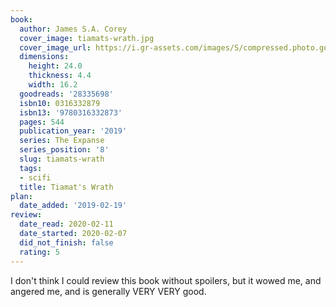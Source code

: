 ```yaml
---
book:
  author: James S.A. Corey
  cover_image: tiamats-wrath.jpg
  cover_image_url: https://i.gr-assets.com/images/S/compressed.photo.goodreads.com/books/1522779721l/28335698._SX98_.jpg
  dimensions:
    height: 24.0
    thickness: 4.4
    width: 16.2
  goodreads: '28335698'
  isbn10: 0316332879
  isbn13: '9780316332873'
  pages: 544
  publication_year: '2019'
  series: The Expanse
  series_position: '8'
  slug: tiamats-wrath
  tags:
  - scifi
  title: Tiamat's Wrath
plan:
  date_added: '2019-02-19'
review:
  date_read: 2020-02-11
  date_started: 2020-02-07
  did_not_finish: false
  rating: 5
---
```


I don't think I could review this book without spoilers, but it wowed me, and angered me, and is generally VERY VERY good.
